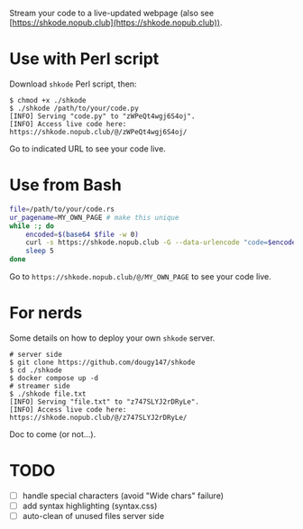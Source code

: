 Stream your code to a live-updated webpage (also see [https://shkode.nopub.club](https://shkode.nopub.club)).

# Use with Perl script

Download `shkode` Perl script, then:

```console
$ chmod +x ./shkode
$ ./shkode /path/to/your/code.py
[INFO] Serving "code.py" to "zWPeQt4wgj6S4oj".
[INFO] Access live code here: https://shkode.nopub.club/@/zWPeQt4wgj6S4oj/
```

Go to indicated URL to see your code live.

# Use from Bash

```bash
file=/path/to/your/code.rs
ur_pagename=MY_OWN_PAGE # make this unique
while :; do
    encoded=$(base64 $file -w 0)
    curl -s https://shkode.nopub.club -G --data-urlencode "code=$encoded" -d "page=$ur_pagename"
    sleep 5
done
```

Go to `https://shkode.nopub.club/@/MY_OWN_PAGE` to see your code live.

# For nerds

Some details on how to deploy your own `shkode` server.

```console
# server side
$ git clone https://github.com/dougy147/shkode
$ cd ./shkode
$ docker compose up -d
# streamer side
$ ./shkode file.txt
[INFO] Serving "file.txt" to "z747SLYJ2rDRyLe".
[INFO] Access live code here: https://shkode.nopub.club/@/z747SLYJ2rDRyLe/
```

Doc to come (or not...).

# TODO

- [ ] handle special characters (avoid "Wide chars" failure)
- [ ] add syntax highlighting (syntax.css)
- [ ] auto-clean of unused files server side
